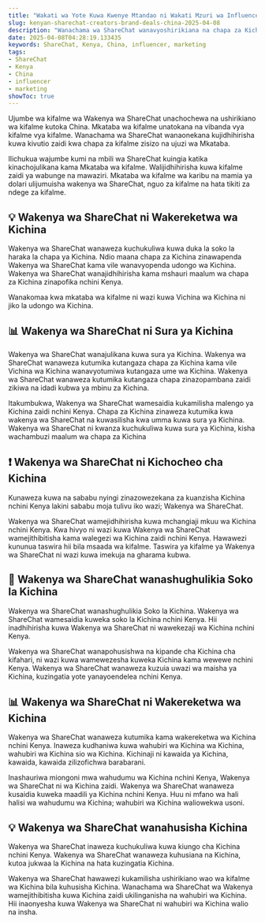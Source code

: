 ```yaml
---
title: "Wakati wa Yote Kuwa Kwenye Mtandao ni Wakati Mzuri wa Influencer Muda Mrefu; Wakenya Wanavyopata Mkataba wa Kifalme wa ShareChat"
slug: kenyan-sharechat-creators-brand-deals-china-2025-04-08
description: "Wanachama wa ShareChat wanavyoshirikiana na chapa za Kichina"
date: 2025-04-08T04:28:19.133435
keywords: ShareChat, Kenya, China, influencer, marketing
tags:
- ShareChat
- Kenya
- China
- influencer
- marketing
showToc: true
---
```


Ujumbe wa kifalme wa Wakenya wa ShareChat unachochewa na ushirikiano wa kifalme kutoka China. Mkataba wa kifalme unatokana na vibanda vya kifalme vya kifalme. Wanachama wa ShareChat wanaonekana kujidhihirisha kuwa kivutio zaidi kwa chapa za kifalme zisizo na ujuzi wa Mkataba.

Ilichukua wajumbe kumi na mbili wa ShareChat kuingia katika kinachojulikana kama Mkataba wa kifalme. Walijidhihirisha kuwa kifalme zaidi ya wabunge na mawaziri. Mkataba wa kifalme wa karibu na mamia ya dolari ulijumuisha wakenya wa ShareChat, nguo za kifalme na hata tikiti za ndege za kifalme.


## 💡 Wakenya wa ShareChat ni Wakereketwa wa Kichina
Wakenya wa ShareChat wanaweza kuchukuliwa kuwa duka la soko la haraka la chapa ya Kichina. Ndio maana chapa za Kichina zinawapenda Wakenya wa ShareChat kama vile wanavyopenda udongo wa Kichina. Wakenya wa ShareChat wanajidhihirisha kama mshauri maalum wa chapa za Kichina zinapofika nchini Kenya.

Wanakomaa kwa mkataba wa kifalme ni wazi kuwa Vichina wa Kichina ni jiko la udongo wa Kichina.

## 📊 Wakenya wa ShareChat ni Sura ya Kichina
Wakenya wa ShareChat wanajulikana kuwa sura ya Kichina. Wakenya wa ShareChat wanaweza kutumika kutangaza chapa za Kichina kama vile Vichina wa Kichina wanavyotumiwa kutangaza ume wa Kichina. Wakenya wa ShareChat wanaweza kutumika kutangaza chapa zinazopambana zaidi zikiwa na idadi kubwa ya mbinu za Kichina.

Itakumbukwa, Wakenya wa ShareChat wamesaidia kukamilisha malengo ya Kichina zaidi nchini Kenya. Chapa za Kichina zinaweza kutumika kwa wakenya wa ShareChat na kuwasilisha kwa umma kuwa sura ya Kichina. Wakenya wa ShareChat ni kwanza kuchukuliwa kuwa sura ya Kichina, kisha wachambuzi maalum wa chapa za Kichina
## ❗ Wakenya wa ShareChat ni Kichocheo cha Kichina
Kunaweza kuwa na sababu nyingi zinazowezekana za kuanzisha Kichina nchini Kenya lakini sababu moja tulivu iko wazi; Wakenya wa ShareChat.


Wakenya wa ShareChat wamejidhihirisha kuwa mchangiaji mkuu wa Kichina nchini Kenya. Kwa hivyo ni wazi kuwa Wakenya wa ShareChat wamejithibitisha kama walegezi wa Kichina zaidi nchini Kenya. Hawawezi kununua taswira hii bila msaada wa kifalme. Taswira ya kifalme ya Wakenya wa ShareChat ni wazi kuwa imekuja na gharama kubwa.



## 📢 Wakenya wa ShareChat wanashughulikia Soko la Kichina
Wakenya wa ShareChat wanashughulikia Soko la Kichina. Wakenya wa ShareChat wamesaidia kuweka soko la Kichina nchini Kenya. Hii inadhihirisha kuwa Wakenya wa ShareChat ni wawekezaji wa Kichina nchini Kenya.

Wakenya wa ShareChat wanapohusishwa na kipande cha Kichina cha kifahari, ni wazi kuwa wamewezesha kuweka Kichina kama wewewe nchini Kenya. Wakenya wa ShareChat wanaweza kuzuia uwazi wa maisha ya Kichina, kuzingatia yote yanayoendelea nchini Kenya.


## 📊 Wakenya wa ShareChat ni Wakereketwa wa Kichina
Wakenya wa ShareChat wanaweza kutumika kama wakereketwa wa Kichina nchini Kenya. Inaweza kudhaniwa kuwa wahubiri wa Kichina wa Kichina, wahubiri wa Kichina sio wa Kichina. Kichinaji ni kawaida ya Kichina, kawaida, kawaida zilizofichwa barabarani.

Inashauriwa miongoni mwa wahudumu wa Kichina nchini Kenya, Wakenya wa ShareChat ni wa Kichina zaidi. Wakenya wa ShareChat wanaweza kusaidia kuweka maadili ya Kichina nchini Kenya. Huu ni mfano wa hali halisi wa wahudumu wa Kichina; wahubiri wa Kichina waliowekwa usoni.
## 💡 Wakenya wa ShareChat wanahusisha Kichina
Wakenya wa ShareChat inaweza kuchukuliwa kuwa kiungo cha Kichina nchini Kenya. Wakenya wa ShareChat wanaweza kuhusiana na Kichina, kutoa jukwaa la Kichina na hata kuzingatia Kichina.

Wakenya wa ShareChat hawawezi kukamilisha ushirikiano wao wa kifalme wa Kichina bila kuhusisha Kichina. Wanachama wa ShareChat wa Wakenya wamejithibitisha kuwa Kichina zaidi ukilinganisha na wahubiri wa Kichina. Hii inaonyesha kuwa Wakenya wa ShareChat ni wahubiri wa Kichina walio na insha.